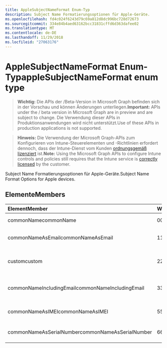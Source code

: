 ```yaml
---
title: AppleSubjectNameFormat Enum-Typ
description: Subject Name Formatierungsoptionen für Apple-Geräte.
ms.openlocfilehash: fd4c024f6243d79c69a812d8dc996bc728d72673
ms.sourcegitcommit: 334e84b4aed63162bcc31831cffd6d363dafee02
ms.translationtype: MT
ms.contentlocale: de-DE
ms.lasthandoff: 11/29/2018
ms.locfileid: "27063176"
---
```

# <a name="applesubjectnameformat-enum-type"></a><span data-ttu-id="19a07-103">AppleSubjectNameFormat Enum-Typ</span><span class="sxs-lookup"><span data-stu-id="19a07-103">appleSubjectNameFormat enum type</span></span>

> <span data-ttu-id="19a07-104">**Wichtig:** Die APIs der /Beta-Version in Microsoft Graph befinden sich in der Vorschau und können Änderungen unterliegen.</span><span class="sxs-lookup"><span data-stu-id="19a07-104">**Important:** APIs under the / beta version in Microsoft Graph are in preview and are subject to change.</span></span> <span data-ttu-id="19a07-105">Die Verwendung dieser APIs in Produktionsanwendungen wird nicht unterstützt.</span><span class="sxs-lookup"><span data-stu-id="19a07-105">Use of these APIs in production applications is not supported.</span></span>

> <span data-ttu-id="19a07-106">**Hinweis:** Die Verwendung der Microsoft Graph-APIs zum Konfigurieren von Intune-Steuerelementen und -Richtlinien erfordert dennoch, dass der Intune-Dienst vom Kunden [ordnungsgemäß lizenziert](https://go.microsoft.com/fwlink/?linkid=839381) ist.</span><span class="sxs-lookup"><span data-stu-id="19a07-106">**Note:** Using the Microsoft Graph APIs to configure Intune controls and policies still requires that the Intune service is [correctly licensed](https://go.microsoft.com/fwlink/?linkid=839381) by the customer.</span></span>

<span data-ttu-id="19a07-107">Subject Name Formatierungsoptionen für Apple-Geräte.</span><span class="sxs-lookup"><span data-stu-id="19a07-107">Subject Name Format Options for Apple devices.</span></span>
## <a name="members"></a><span data-ttu-id="19a07-108">Elemente</span><span class="sxs-lookup"><span data-stu-id="19a07-108">Members</span></span>
|<span data-ttu-id="19a07-109">Element</span><span class="sxs-lookup"><span data-stu-id="19a07-109">Member</span></span>|<span data-ttu-id="19a07-110">Wert</span><span class="sxs-lookup"><span data-stu-id="19a07-110">Value</span></span>|<span data-ttu-id="19a07-111">Beschreibung</span><span class="sxs-lookup"><span data-stu-id="19a07-111">Description</span></span>|
|:---|:---|:---|
|<span data-ttu-id="19a07-112">commonName</span><span class="sxs-lookup"><span data-stu-id="19a07-112">commonName</span></span>|<span data-ttu-id="19a07-113">0</span><span class="sxs-lookup"><span data-stu-id="19a07-113">0</span></span>|<span data-ttu-id="19a07-114">Allgemeiner Name.</span><span class="sxs-lookup"><span data-stu-id="19a07-114">Common name.</span></span>|
|<span data-ttu-id="19a07-115">commonNameAsEmail</span><span class="sxs-lookup"><span data-stu-id="19a07-115">commonNameAsEmail</span></span>|<span data-ttu-id="19a07-116">1</span><span class="sxs-lookup"><span data-stu-id="19a07-116">1</span></span>|<span data-ttu-id="19a07-117">Allgemeiner Name als e-Mail-Nachricht.</span><span class="sxs-lookup"><span data-stu-id="19a07-117">Common name as email.</span></span>|
|<span data-ttu-id="19a07-118">custom</span><span class="sxs-lookup"><span data-stu-id="19a07-118">custom</span></span>|<span data-ttu-id="19a07-119">2</span><span class="sxs-lookup"><span data-stu-id="19a07-119">2</span></span>|<span data-ttu-id="19a07-120">Format des benutzerdefinierten Antragstellernamen.</span><span class="sxs-lookup"><span data-stu-id="19a07-120">Custom subject name format.</span></span>|
|<span data-ttu-id="19a07-121">commonNameIncludingEmail</span><span class="sxs-lookup"><span data-stu-id="19a07-121">commonNameIncludingEmail</span></span>|<span data-ttu-id="19a07-122">3</span><span class="sxs-lookup"><span data-stu-id="19a07-122">3</span></span>|<span data-ttu-id="19a07-123">Allgemeiner Name, einschließlich E-Mail.</span><span class="sxs-lookup"><span data-stu-id="19a07-123">Common Name Including Email.</span></span>|
|<span data-ttu-id="19a07-124">commonNameAsIMEI</span><span class="sxs-lookup"><span data-stu-id="19a07-124">commonNameAsIMEI</span></span>|<span data-ttu-id="19a07-125">5</span><span class="sxs-lookup"><span data-stu-id="19a07-125">5</span></span>|<span data-ttu-id="19a07-126">Allgemeiner Name als IMEI.</span><span class="sxs-lookup"><span data-stu-id="19a07-126">Common Name As IMEI.</span></span>|
|<span data-ttu-id="19a07-127">commonNameAsSerialNumber</span><span class="sxs-lookup"><span data-stu-id="19a07-127">commonNameAsSerialNumber</span></span>|<span data-ttu-id="19a07-128">6</span><span class="sxs-lookup"><span data-stu-id="19a07-128">6</span></span>|<span data-ttu-id="19a07-129">Allgemeiner Name als fortlaufende Zahl.</span><span class="sxs-lookup"><span data-stu-id="19a07-129">Common Name As Serial Number.</span></span>|





